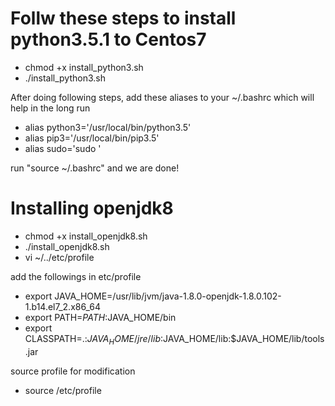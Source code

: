 # Follw these steps to install python3.5.1 to Centos7
- chmod +x install_python3.sh
- ./install_python3.sh

After doing following steps, add these aliases to your ~/.bashrc which will help in the long run
- alias python3='/usr/local/bin/python3.5'
- alias pip3='/usr/local/bin/pip3.5'
- alias sudo='sudo '

run "source ~/.bashrc" and we are done!




# Installing openjdk8
- chmod +x install_openjdk8.sh
- ./install_openjdk8.sh
- vi ~/../etc/profile

add the followings in etc/profile

- export JAVA_HOME=/usr/lib/jvm/java-1.8.0-openjdk-1.8.0.102-1.b14.el7_2.x86_64
- export PATH=$PATH:$JAVA_HOME/bin
- export CLASSPATH=.:$JAVA_HOME/jre/lib:$JAVA_HOME/lib:$JAVA_HOME/lib/tools.jar

source profile for modification
- source /etc/profile

